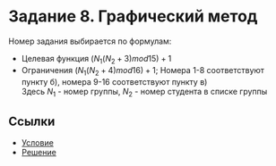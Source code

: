 # Задание 8. Графический метод
Номер задания выбирается по формулам:  
 * Целевая функция $(N_1(N_2+3) mod 15)+1$
 * Ограничения $(N_1(N_2+4) mod 16)+1$; Номера 1-8 соответствуют пункту б), номера  9-16 соответствуют пункту в)  
Здесь $N_1$ - номер группы, $N_2$ - номер студента в списке группы

## Ссылки
 * [Условие](GraphicMethod.pdf)
 * [Решение](task8.pdf)